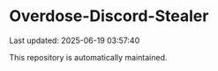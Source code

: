 # Overdose-Discord-Stealer

Last updated: 2025-06-19 03:57:40

This repository is automatically maintained.
